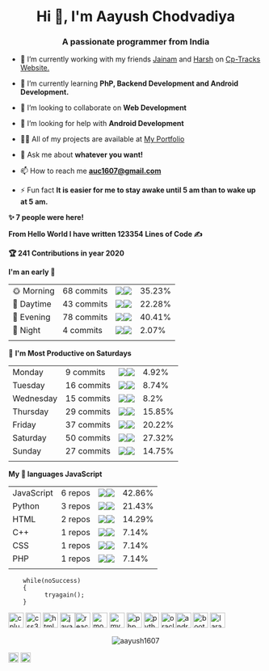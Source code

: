 <h1 align="center">Hi 👋, I'm Aayush Chodvadiya</h1>
<h3 align="center">A passionate programmer from India</h3>



- 🔭 I’m currently working with my friends [Jainam](https://github.com/th3c0d3br34ker) and [Harsh](https://github.com/harshkanani014) on [Cp-Tracks Website.](https://cp-tracks.netlify.app/#/) 

- 🌱 I’m currently learning **PhP, Backend Development and Android Development.**

- 👯 I’m looking to collaborate on **Web Development**

- 🤔 I’m looking for help with **Android Development**

- 👨‍💻 All of my projects are available at [My Portfolio](https://aayush1607.github.io/Portfolio/)

- 💬 Ask me about **whatever you want!**

- 📫 How to reach me **auc1607@gmail.com**

- ⚡ Fun fact **It is easier for me to stay awake until 5 am than to wake up at 5 am.**

<!--START_SECTION_PROFILE_VIEWS:readme-info-->
**✨ 7 people were here!**


<!--END_SECTION_PROFILE_VIEWS:readme-info-->
<!--START_SECTION_LINES_OF_CODE:readme-info-->
**From Hello World I have written 123354 Lines of Code ✍️**


<!--END_SECTION_LINES_OF_CODE:readme-info-->
<!--START_CONTRIBUTIONS:readme-info-->
**🏆 241 Contributions in year 2020**


<!--END_CONTRIBUTIONS:readme-info-->
<!--START_SECTION_DAILY_COMMIT:readme-info-->
**I'm an early 🐤** 

| | | | |
| --- | --- | --- | --- |
|🌞 Morning                |68 commits          |![](https://via.placeholder.com/140x22/000000/000000?text=+)![](https://via.placeholder.com/260x22/b8b8b8/b8b8b8?=text=+)|35.23%|
|🌆 Daytime                |43 commits          |![](https://via.placeholder.com/88x22/000000/000000?text=+)![](https://via.placeholder.com/312x22/b8b8b8/b8b8b8?=text=+)|22.28%|
|🌃 Evening                |78 commits          |![](https://via.placeholder.com/160x22/000000/000000?text=+)![](https://via.placeholder.com/240x22/b8b8b8/b8b8b8?=text=+)|40.41%|
|🌙 Night                  |4 commits           |![](https://via.placeholder.com/8x22/000000/000000?text=+)![](https://via.placeholder.com/392x22/b8b8b8/b8b8b8?=text=+)|2.07%|
| | | | |

<!--END_SECTION_DAILY_COMMIT:readme-info-->
<!--START_SECTION_WEEKLY_COMMIT:readme-info-->
📅 **I'm Most Productive on Saturdays** 

| | | | |
| --- | --- | --- | --- |
|Monday                   |9 commits           |![](https://via.placeholder.com/20x22/000000/000000?text=+)![](https://via.placeholder.com/380x22/b8b8b8/b8b8b8?=text=+)|4.92%|
|Tuesday                  |16 commits          |![](https://via.placeholder.com/36x22/000000/000000?text=+)![](https://via.placeholder.com/364x22/b8b8b8/b8b8b8?=text=+)|8.74%|
|Wednesday                |15 commits          |![](https://via.placeholder.com/32x22/000000/000000?text=+)![](https://via.placeholder.com/368x22/b8b8b8/b8b8b8?=text=+)|8.2%|
|Thursday                 |29 commits          |![](https://via.placeholder.com/64x22/000000/000000?text=+)![](https://via.placeholder.com/336x22/b8b8b8/b8b8b8?=text=+)|15.85%|
|Friday                   |37 commits          |![](https://via.placeholder.com/80x22/000000/000000?text=+)![](https://via.placeholder.com/320x22/b8b8b8/b8b8b8?=text=+)|20.22%|
|Saturday                 |50 commits          |![](https://via.placeholder.com/108x22/000000/000000?text=+)![](https://via.placeholder.com/292x22/b8b8b8/b8b8b8?=text=+)|27.32%|
|Sunday                   |27 commits          |![](https://via.placeholder.com/60x22/000000/000000?text=+)![](https://via.placeholder.com/340x22/b8b8b8/b8b8b8?=text=+)|14.75%|
| | | | |

<!--END_SECTION_WEEKLY_COMMIT:readme-info-->
<!--START_SECTION_LANGUAGE:readme-info-->
**My 💖 languages JavaScript** 

| | | | |
| --- | --- | --- | --- |
|JavaScript               |6 repos|             ![](https://via.placeholder.com/172x22/000000/000000?text=+)![](https://via.placeholder.com/228x22/b8b8b8/b8b8b8?=text=+)|42.86%|
|Python                   |3 repos|             ![](https://via.placeholder.com/84x22/000000/000000?text=+)![](https://via.placeholder.com/316x22/b8b8b8/b8b8b8?=text=+)|21.43%|
|HTML                     |2 repos|             ![](https://via.placeholder.com/56x22/000000/000000?text=+)![](https://via.placeholder.com/344x22/b8b8b8/b8b8b8?=text=+)|14.29%|
|C++                      |1 repos|             ![](https://via.placeholder.com/28x22/000000/000000?text=+)![](https://via.placeholder.com/372x22/b8b8b8/b8b8b8?=text=+)|7.14%|
|CSS                      |1 repos|             ![](https://via.placeholder.com/28x22/000000/000000?text=+)![](https://via.placeholder.com/372x22/b8b8b8/b8b8b8?=text=+)|7.14%|
|PHP                      |1 repos|             ![](https://via.placeholder.com/28x22/000000/000000?text=+)![](https://via.placeholder.com/372x22/b8b8b8/b8b8b8?=text=+)|7.14%|
| | | | |

<!--END_SECTION_LANGUAGE:readme-info-->



```
    while(noSuccess)
    {
          tryagain();
    } 
```

<p align="left"><img src="https://devicons.github.io/devicon/devicon.git/icons/cplusplus/cplusplus-original.svg" alt="cplusplus" width="30" height="30"/> <img src="https://devicons.github.io/devicon/devicon.git/icons/css3/css3-original-wordmark.svg" alt="css3" width="30" height="30"/> <img src="https://devicons.github.io/devicon/devicon.git/icons/html5/html5-original-wordmark.svg" alt="html5" width="30" height="30"/> <img src="https://devicons.github.io/devicon/devicon.git/icons/javascript/javascript-original.svg" alt="javascript" width="30" height="30"/><img src="https://devicons.github.io/devicon/devicon.git/icons/react/react-original-wordmark.svg" alt="react" width="30" height="30"/> <img src="https://devicons.github.io/devicon/devicon.git/icons/mongodb/mongodb-original-wordmark.svg" alt="mongodb" width="30" height="30"/> <img src="https://devicons.github.io/devicon/devicon.git/icons/mysql/mysql-original-wordmark.svg" alt="mysql" width="30" height="30"/> <img src="https://devicons.github.io/devicon/devicon.git/icons/php/php-original.svg" alt="php" width="30" height="30"/> <img src="https://devicons.github.io/devicon/devicon.git/icons/python/python-original-wordmark.svg" alt="python" width="30" height="30"/> <img src="https://devicons.github.io/devicon/devicon.git/icons/oracle/oracle-original.svg" alt="oracle" width="30" height="30"/><img src="https://devicons.github.io/devicon/devicon.git/icons/android/android-original-wordmark.svg" alt="android" width="30" height="30"/> <img src="https://devicons.github.io/devicon/devicon.git/icons/bootstrap/bootstrap-plain.svg" alt="bootstrap" width="30" height="30"/>  <img src="https://devicons.github.io/devicon/devicon.git/icons/laravel/laravel-plain-wordmark.svg" alt="laravel" width="30" height="30"/> </p><p align="center"> <img src="https://github-readme-stats.vercel.app/api?username=aayush1607&show_icons=true&theme=highcontrast" alt="aayush1607" /> </p>

<p align="center">
    
 
 
<a href="https://linkedin.com/in/aayush-chodvadiya" target="blank"><img align="center" src="https://cdn.jsdelivr.net/npm/simple-icons@3.0.1/icons/linkedin.svg" alt="aayush-chodvadiya" height="20" width="20" /></a>
<a href="https://instagram.com/aayushchodvadiya_07" target="blank"><img align="center" src="https://cdn.jsdelivr.net/npm/simple-icons@3.0.1/icons/instagram.svg" alt="aayushchodvadiya_07" height="20" width="20" /></a>
</p>



